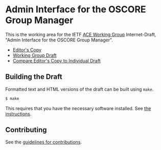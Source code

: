 # Admin Interface for the OSCORE Group Manager

This is the working area for the IETF [ACE Working Group](https://datatracker.ietf.org/wg/ace/documents/) Internet-Draft, "Admin Interface for the OSCORE Group Manager".

* [Editor's Copy](https://ace-wg.github.io/ace-oscore-gm-admin/#go.draft-ietf-ace-oscore-gm-admin.html)
* [Working Group Draft](https://tools.ietf.org/html/draft-ietf-ace-oscore-gm-admin)
* [Compare Editor's Copy to Individual Draft](https://ace-wg.github.io/ace-oscore-gm-admin/#go.draft-ietf-ace-oscore-gm-admin.diff)

## Building the Draft

Formatted text and HTML versions of the draft can be built using `make`.

```sh
$ make
```

This requires that you have the necessary software installed.  See
[the instructions](https://github.com/martinthomson/i-d-template/blob/main/doc/SETUP.md).


## Contributing

See the
[guidelines for contributions](https://github.com/ace-wg/ace-oscore-gm-admin/blob/master/CONTRIBUTING.md).
